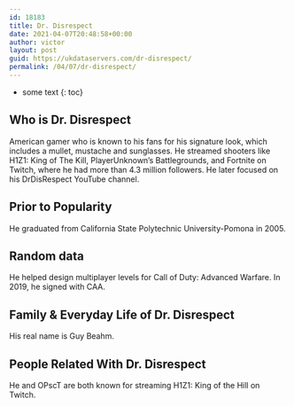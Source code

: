 ```yaml
---
id: 18183
title: Dr. Disrespect
date: 2021-04-07T20:48:58+00:00
author: victor
layout: post
guid: https://ukdataservers.com/dr-disrespect/
permalink: /04/07/dr-disrespect/
---
```


* some text
{: toc}


## Who is Dr. Disrespect



American gamer who is known to his fans for his signature look, which includes a mullet, mustache and sunglasses. He streamed shooters like H1Z1: King of The Kill, PlayerUnknown&#8217;s Battlegrounds, and Fortnite on Twitch, where he had more than 4.3 million followers. He later focused on his DrDisRespect YouTube channel.

                
                
                
## Prior to Popularity



He graduated from California State Polytechnic University-Pomona in 2005. 

                
                
                
## Random data



He helped design multiplayer levels for Call of Duty: Advanced Warfare. In 2019, he signed with CAA. 

                
                
                
## Family & Everyday Life of Dr. Disrespect



His real name is Guy Beahm. 

                
                
                
## People Related With Dr. Disrespect



He and OPscT are both known for streaming H1Z1: King of the Hill on Twitch. 

                
              
            
          
          
          